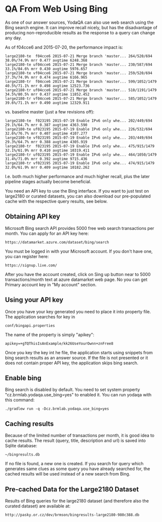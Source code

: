 QA From Web Using Bing
======================

As one of our answer sources, YodaQA can also use web search using the Bing
search engine.  It can improve recall nicely, but has the disadvantage of
producing non-reproducible results as the response to a query can change
any day.

As of f04cce6 and 2015-07-20, the performance impact is:

	large2180-te  f04cce6 2015-07-21 Merge branch 'master... 264/520/694 38.0%/74.9% mrr 0.477 avgtime 6248.368
	large2180-te uf04cce6 2015-07-21 Merge branch 'master... 230/587/694 33.1%/84.6% mrr 0.430 avgtime 5976.657
	large2180-te vf04cce6 2015-07-21 Merge branch 'master... 259/520/694 37.3%/74.9% mrr 0.474 avgtime 6166.965
	large2180-tr  f04cce6 2015-07-21 Merge branch 'master... 599/1052/1479 40.5%/71.1% mrr 0.498 avgtime 12523.736
	large2180-tr uf04cce6 2015-07-21 Merge branch 'master... 510/1191/1479 34.5%/80.5% mrr 0.437 avgtime 11852.452
	large2180-tr vf04cce6 2015-07-21 Merge branch 'master... 585/1052/1479 39.6%/71.1% mrr 0.490 avgtime 12329.911

vs. baseline master (just a few revisions off):

	large2180-te  f023195 2015-07-19 Enable IPv6 only whe... 202/449/694 29.1%/64.7% mrr 0.387 avgtime 4363.590
	large2180-te uf023195 2015-07-19 Enable IPv6 only whe... 226/532/694 32.6%/76.7% mrr 0.407 avgtime 4107.277
	large2180-te vf023195 2015-07-19 Enable IPv6 only whe... 203/449/694 29.3%/64.7% mrr 0.388 avgtime 4305.919
	large2180-tr  f023195 2015-07-19 Enable IPv6 only whe... 475/915/1479 32.1%/61.9% mrr 0.410 avgtime 10319.411
	large2180-tr uf023195 2015-07-19 Enable IPv6 only whe... 464/1050/1479 31.4%/71.0% mrr 0.392 avgtime 9715.436
	large2180-tr vf023195 2015-07-19 Enable IPv6 only whe... 474/915/1479 32.0%/61.9% mrr 0.409 avgtime 10182.262

I.e. both much higher performance and much higher recall, plus the
later pipeline stages actually become beneficial.

You need an API key to use the Bing interface.  If you want to just
test on large2180 or curated datasets, you can also download our
pre-populated cache with the respective query results, see below.

Obtaining API key
-----------------

Microsoft Bing search API provides 5000 free web search transactions per month.
You can apply for an API key here:

    https://datamarket.azure.com/dataset/bing/search

You must be logged in with your Microsoft account. If you don't have one, you can register here:

    https://signup.live.com/

After you have the account created, click on Sing up button near to 5000 transactions/month text at azure datamarket web page.
No you can get Primary account key in "My account" section.

Using your API key
------------------

Once you have your key generated you need to place it into property file. The application searches for key in

    conf/bingapi.properties

The name of the property is simply "apikey":

	apikey=+gTQThisIsAnExample/kk26UseYourOwnn+znFree8

Once you key the key int he file, the application starts using snippets
from bing search results as an answer source. If the file is not presented or it does not contain proper API key,
the application skips bing search.

Enable bing
-----------

Bing search is disabled by default. You need to set system property "cz.brmlab.yodaqa.use_bing=yes" to enabled it.
You can run yodaqa with this command:

	./gradlew run -q -Dcz.brmlab.yodaqa.use_bing=yes	

Caching results
---------------

Because of the limited number of transactions per month, it is good idea to cache results.
The result (query, title, description and url) is saved into Sqlite database:

	~/bingresults.db

If no file is found, a new one is created. If you search for query which generates same clues
as some query you have already searched for, the cached results will be used instead of a new search from Bing.

Pre-cached Data for the Large2180 Dataset
-----------------------------------------

Results of Bing queries for the large2180 dataset (and therefore also the
curated dataset) are available at:

	http://pasky.or.cz/dev/brmson/bingresults-large2180-980c388.db
